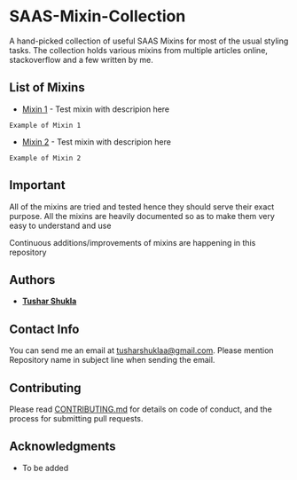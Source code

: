 # SAAS-Mixin-Collection

A hand-picked collection of useful SAAS Mixins for most of the usual styling tasks. The collection holds various mixins from multiple articles online, stackoverflow and a few written by me.

## List of Mixins
* [Mixin 1](http://www.google.com) - Test mixin with descripion here
```
Example of Mixin 1
```
* [Mixin 2](http://www..google.com) - Test mixin with descripion here
```
Example of Mixin 2
```

## Important
All of the mixins are tried and tested hence they should serve their exact purpose.
All the mixins are heavily documented so as to make them very easy to understand and use

Continuous additions/improvements of mixins are happening in this repository 

## Authors

* [**Tushar Shukla**](https://github.com/tusharshuklaa)

## Contact Info
You can send me an email at [tusharshuklaa@gmail.com](mailto:tusharshuklaa@gmail.com?Subject=SAAS%20Mixin%20Collection:Issue). Please mention Repository name in subject line when sending the email.

## Contributing

Please read [CONTRIBUTING.md](CONTRIBUTING.md) for details on code of conduct, and the process for submitting pull requests.

## Acknowledgments

* To be added


